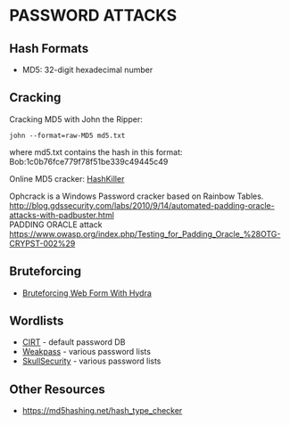 # PASSWORD ATTACKS

Hash Formats
------------

* MD5: 32-digit hexadecimal number


Cracking
--------

Cracking MD5 with John the Ripper:

`john --format=raw-MD5 md5.txt`

where md5.txt contains the hash in this format: Bob:1c0b76fce779f78f51be339c49445c49

Online MD5 cracker: [HashKiller](https://hashkiller.co.uk/md5-decrypter.aspx)

Ophcrack is a Windows Password cracker based on Rainbow Tables.  
http://blog.gdssecurity.com/labs/2010/9/14/automated-padding-oracle-attacks-with-padbuster.html  
PADDING ORACLE attack   
https://www.owasp.org/index.php/Testing_for_Padding_Oracle_%28OTG-CRYPST-002%29  


Bruteforcing
------------

* [Bruteforcing Web Form With Hydra](http://null-byte.wonderhowto.com/how-to/hack-like-pro-crack-online-web-form-passwords-with-thc-hydra-burp-suite-0160643/)


Wordlists
---------

* [CIRT](https://cirt.net/passwords) - default password DB
* [Weakpass](http://weakpass.com/lists) - various password lists
* [SkullSecurity](https://wiki.skullsecurity.org/Passwords) - various password lists


Other Resources
---------------

* https://md5hashing.net/hash_type_checker  
